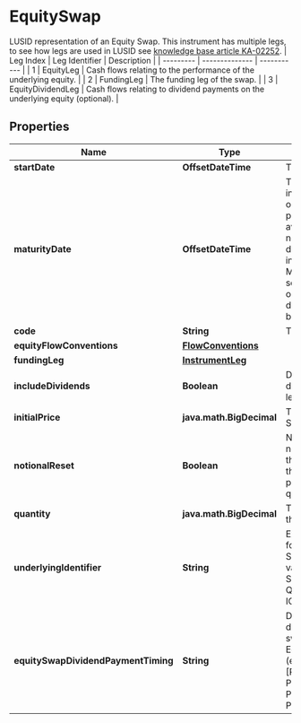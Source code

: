 

# EquitySwap

LUSID representation of an Equity Swap.     This instrument has multiple legs, to see how legs are used in LUSID see [knowledge base article KA-02252](https://support.lusid.com/knowledgebase/article/KA-02252).     | Leg Index | Leg Identifier | Description |  | --------- | -------------- | ----------- |  | 1 | EquityLeg | Cash flows relating to the performance of the underlying equity. |  | 2 | FundingLeg | The funding leg of the swap. |  | 3 | EquityDividendLeg | Cash flows relating to dividend payments on the underlying equity (optional). |

## Properties

| Name | Type | Description | Notes |
|------------ | ------------- | ------------- | -------------|
|**startDate** | **OffsetDateTime** | The start date of the EquitySwap. |  |
|**maturityDate** | **OffsetDateTime** | The final maturity date of the instrument. This means the last date on which the instruments makes a payment of any amount.  For the avoidance of doubt, that is not necessarily prior to its last sensitivity date for the purposes of risk; e.g. instruments such as  Constant Maturity Swaps (CMS) often have sensitivities to rates that may well be observed or set prior to the maturity date, but refer to a termination date beyond it. |  |
|**code** | **String** | The code of the underlying. |  |
|**equityFlowConventions** | [**FlowConventions**](FlowConventions.md) |  |  |
|**fundingLeg** | [**InstrumentLeg**](InstrumentLeg.md) |  |  |
|**includeDividends** | **Boolean** | Dividend inclusion flag, if true dividends are included in the equity leg (total return). |  |
|**initialPrice** | **java.math.BigDecimal** | The initial equity price of the Equity Swap. |  |
|**notionalReset** | **Boolean** | Notional reset flag, if true the notional of the funding leg is reset at the start of every  coupon to match the value of the equity leg (equity price at start of coupon times quantity). |  |
|**quantity** | **java.math.BigDecimal** | The quantity or number of shares in the Equity Swap. |  |
|**underlyingIdentifier** | **String** | External market codes and identifiers for the EquitySwap, e.g. RIC.    Supported string (enumeration) values are: [LusidInstrumentId, Isin, Sedol, Cusip, ClientInternal, Figi, RIC, QuotePermId, REDCode, BBGId, ICECode]. |  |
|**equitySwapDividendPaymentTiming** | **String** | Determines how the payment of dividends is handled for the equity swap.  Defaults to paying at the next Equity coupon date.     Supported string (enumeration) values are: [PayAtNextEquityCouponDate, PayAtMaturityOfSwap, PayAtNextFundingLegCouponDate, PayAtPaymentDateOfDividendEvent]. |  [optional] |



